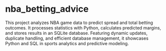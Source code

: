 # nba_betting_advice
 This project analyzes NBA game data to predict spread and total betting outcomes. It processes statistics with Python, calculates predicted margins, and stores results in an SQLite database. Featuring dynamic updates, duplicate handling, and efficient database management, it showcases Python and SQL in sports analytics and predictive modeling.
